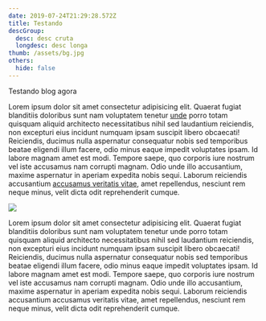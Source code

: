 ```yaml
---
date: 2019-07-24T21:29:28.572Z
title: Testando
descGroup:
  desc: desc cruta
  longdesc: desc longa
thumb: /assets/bg.jpg
others:
  hide: false
---
```

Testando blog agora

Lorem ipsum dolor sit amet consectetur adipisicing elit. Quaerat fugiat blanditiis doloribus sunt nam voluptatem tenetur [unde](<>) porro totam quisquam aliquid architecto necessitatibus nihil sed laudantium reiciendis, non excepturi eius incidunt numquam ipsam suscipit libero obcaecati! Reiciendis, ducimus nulla aspernatur consequatur nobis sed temporibus beatae eligendi illum facere, odio minus eaque impedit voluptates ipsam. Id labore magnam amet est modi. Tempore saepe, quo corporis iure nostrum vel iste accusamus nam corrupti magnam. Odio unde illo accusantium, maxime aspernatur in aperiam expedita nobis sequi. Laborum reiciendis accusantium [accusamus veritatis vitae](<>), amet repellendus, nesciunt rem neque minus, velit dicta odit reprehenderit cumque.

![](/assets/table.jpg)

Lorem ipsum dolor sit amet consectetur adipisicing elit. Quaerat fugiat blanditiis doloribus sunt nam voluptatem tenetur unde porro totam quisquam aliquid architecto necessitatibus nihil sed laudantium reiciendis, non excepturi eius incidunt numquam ipsam suscipit libero obcaecati! Reiciendis, ducimus nulla aspernatur consequatur nobis sed temporibus beatae eligendi illum facere, odio minus eaque impedit voluptates ipsam. Id labore magnam amet est modi. Tempore saepe, quo corporis iure nostrum vel iste accusamus nam corrupti magnam. Odio unde illo accusantium, maxime aspernatur in aperiam expedita nobis sequi. Laborum reiciendis accusantium accusamus veritatis vitae, amet repellendus, nesciunt rem neque minus, velit dicta odit reprehenderit cumque.
